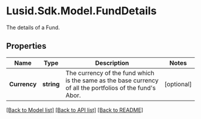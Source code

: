 # Lusid.Sdk.Model.FundDetails
The details of a Fund.

## Properties

Name | Type | Description | Notes
------------ | ------------- | ------------- | -------------
**Currency** | **string** | The currency of the fund which is the same as the base currency of all the portfolios of the fund&#39;s Abor. | [optional] 

[[Back to Model list]](../README.md#documentation-for-models) [[Back to API list]](../README.md#documentation-for-api-endpoints) [[Back to README]](../README.md)


